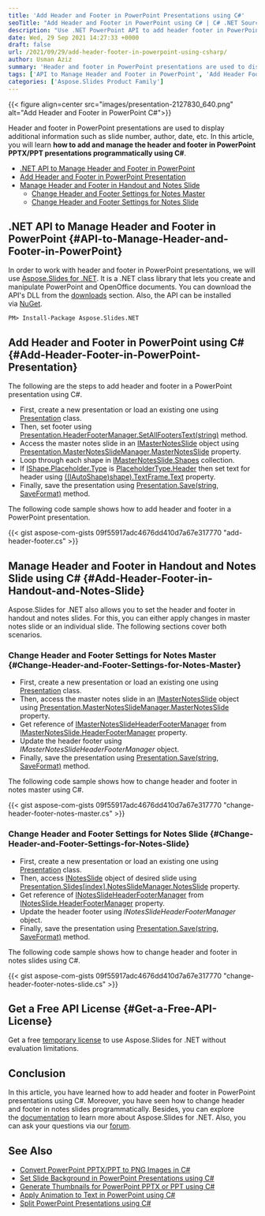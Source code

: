 ```yaml
---
title: 'Add Header and Footer in PowerPoint Presentations using C#'
seoTitle: "Add Header and Footer in PowerPoint using C# | C# .NET Source Code"
description: "Use .NET PowerPoint API to add header footer in PowerPoint presentation using C# or VB.NET. Manage header and footer in notes slides programmaticaly."
date: Wed, 29 Sep 2021 14:27:33 +0000
draft: false
url: /2021/09/29/add-header-footer-in-powerpoint-using-csharp/
author: Usman Aziz
summary: 'Header and footer in PowerPoint presentations are used to display additional information such as slide number, author, date, etc. In this article, you will learn **how to add and manage the header and footer in PowerPoint PPTX/PPT presentations programmatically using C#**.'
tags: ['API to Manage Header and Footer in PowerPoint', 'Add Header Footer in PowerPoint Presentation Csharp', 'Manage Header Footer in Handout and Notes Slide Csharp']
categories: ['Aspose.Slides Product Family']
---
```




{{< figure align=center src="images/presentation-2127830_640.png" alt="Add Header and Footer in PowerPoint C#">}}


Header and footer in PowerPoint presentations are used to display additional information such as slide number, author, date, etc. In this article, you will learn **how to add and manage the header and footer in PowerPoint PPTX/PPT presentations programmatically using C#**.

*   [.NET API to Manage Header and Footer in PowerPoint][1]
*   [Add Header and Footer in PowerPoint Presentation][2]
*   [Manage Header and Footer in Handout and Notes Slide][3]
    *   [Change Header and Footer Settings for Notes Master][4]
    *   [Change Header and Footer Settings for Notes Slide][5]

## .NET API to Manage Header and Footer in PowerPoint {#API-to-Manage-Header-and-Footer-in-PowerPoint}

In order to work with header and footer in PowerPoint presentations, we will use [Aspose.Slides for .NET][6]. It is a .NET class library that lets you create and manipulate PowerPoint and OpenOffice documents. You can download the API's DLL from the [downloads][7] section. Also, the API can be installed via [NuGet][8].

```
PM> Install-Package Aspose.Slides.NET
```

## Add Header and Footer in PowerPoint using C# {#Add-Header-Footer-in-PowerPoint-Presentation}

The following are the steps to add header and footer in a PowerPoint presentation using C#.

*   First, create a new presentation or load an existing one using [Presentation][9] class.
*   Then, set footer using [Presentation.HeaderFooterManager.SetAllFootersText(string)][10] method.
*   Access the master notes slide in an [IMasterNotesSlide][11] object using [Presentation.MasterNotesSlideManager.MasterNotesSlide][12] property.
*   Loop through each shape in [IMasterNotesSlide.Shapes][13] collection.
*   If [IShape.Placeholder.Type][14] is [PlaceholderType.Header][15] then set text for header using [((IAutoShape)shape).TextFrame.Text][16] property.
*   Finally, save the presentation using [Presentation.Save(string, SaveFormat)][17] method.

The following code sample shows how to add header and footer in a PowerPoint presentation.

{{< gist aspose-com-gists 09f55917adc4676dd410d7a67e317770 "add-header-footer.cs" >}}

## Manage Header and Footer in Handout and Notes Slide using C# {#Add-Header-Footer-in-Handout-and-Notes-Slide}

Aspose.Slides for .NET also allows you to set the header and footer in handout and notes slides. For this, you can either apply changes in master notes slide or an individual slide. The following sections cover both scenarios.

### Change Header and Footer Settings for Notes Master {#Change-Header-and-Footer-Settings-for-Notes-Master}

*   First, create a new presentation or load an existing one using [Presentation][18] class.
*   Then, access the master notes slide in an [IMasterNotesSlide][19] object using [Presentation.MasterNotesSlideManager.MasterNotesSlide][20] property.
*   Get reference of [IMasterNotesSlideHeaderFooterManager][21] from [IMasterNotesSlide.HeaderFooterManager][22] property.
*   Update the header footer using _IMasterNotesSlideHeaderFooterManager_ object.
*   Finally, save the presentation using [Presentation.Save(string, SaveFormat)][23] method.

The following code sample shows how to change header and footer in notes master using C#.

{{< gist aspose-com-gists 09f55917adc4676dd410d7a67e317770 "change-header-footer-notes-master.cs" >}}

### Change Header and Footer Settings for Notes Slide {#Change-Header-and-Footer-Settings-for-Notes-Slide}

*   First, create a new presentation or load an existing one using [Presentation][24] class.
*   Then, access [INotesSlide][25] object of desired slide using [Presentation.Slides\[index\].NotesSlideManager.NotesSlide][26] property.
*   Get reference of [INotesSlideHeaderFooterManager][27] from [INotesSlide.HeaderFooterManager][28] property.
*   Update the header footer using _INotesSlideHeaderFooterManager_ object.
*   Finally, save the presentation using [Presentation.Save(string, SaveFormat)][29] method.

The following code sample shows how to change header and footer in notes slides using C#.

{{< gist aspose-com-gists 09f55917adc4676dd410d7a67e317770 "change-header-footer-notes-slide.cs" >}}

## Get a Free API License {#Get-a-Free-API-License}

Get a free [temporary license][30] to use Aspose.Slides for .NET without evaluation limitations.

## Conclusion

In this article, you have learned how to add header and footer in PowerPoint presentations using C#. Moreover, you have seen how to change header and footer in notes slides programmatically. Besides, you can explore the [documentation][31] to learn more about Aspose.Slides for .NET. Also, you can ask your questions via our [forum][32].

## See Also

*   [Convert PowerPoint PPTX/PPT to PNG Images in C#][33]
*   [Set Slide Background in PowerPoint Presentations using C#][34]
*   [Generate Thumbnails for PowerPoint PPTX or PPT using C#][35]
*   [Apply Animation to Text in PowerPoint using C#][36]
*   [Split PowerPoint Presentations using C#][37]




[1]: #API-to-Manage-Header-and-Footer-in-PowerPoint
[2]: #Add-Header-Footer-in-PowerPoint-Presentation
[3]: #Add-Header-Footer-in-Handout-and-Notes-Slide
[4]: #Change-Header-and-Footer-Settings-for-Notes-Master
[5]: #Change-Header-and-Footer-Settings-for-Notes-Slide
[6]: https://products.aspose.com/slides/net
[7]: https://downloads.aspose.com/slides/net
[8]: https://www.nuget.org/packages/Aspose.Slides.NET
[9]: https://apireference.aspose.com/slides/net/aspose.slides/presentation
[10]: https://apireference.aspose.com/slides/net/aspose.slides/ipresentationheaderfootermanager/methods/setallfooterstext
[11]: https://apireference.aspose.com/slides/net/aspose.slides/imasternotesslide
[12]: https://apireference.aspose.com/slides/net/aspose.slides/imasternotesslidemanager/properties/masternotesslide
[13]: https://apireference.aspose.com/slides/net/aspose.slides/ibaseslide/properties/shapes
[14]: https://apireference.aspose.com/slides/net/aspose.slides/iplaceholder/properties/type
[15]: https://apireference.aspose.com/slides/net/aspose.slides/placeholdertype
[16]: https://apireference.aspose.com/slides/net/aspose.slides/itextframe/properties/text
[17]: https://apireference.aspose.com/slides/net/aspose.slides.presentation/save/methods/5
[18]: https://apireference.aspose.com/slides/net/aspose.slides/presentation
[19]: https://apireference.aspose.com/slides/net/aspose.slides/imasternotesslide
[20]: https://apireference.aspose.com/slides/net/aspose.slides/imasternotesslidemanager/properties/masternotesslide
[21]: https://apireference.aspose.com/slides/net/aspose.slides/imasternotesslideheaderfootermanager
[22]: https://apireference.aspose.com/slides/net/aspose.slides/imasternotesslide/properties/headerfootermanager
[23]: https://apireference.aspose.com/slides/net/aspose.slides.presentation/save/methods/5
[24]: https://apireference.aspose.com/slides/net/aspose.slides/presentation
[25]: https://apireference.aspose.com/slides/net/aspose.slides/inotesslide
[26]: https://apireference.aspose.com/slides/net/aspose.slides/inotesslidemanager/properties/notesslide
[27]: https://apireference.aspose.com/slides/net/aspose.slides/inotesslideheaderfootermanager
[28]: https://apireference.aspose.com/slides/net/aspose.slides/inotesslide/properties/headerfootermanager
[29]: https://apireference.aspose.com/slides/net/aspose.slides.presentation/save/methods/5
[30]: https://purchase.aspose.com/temporary-license
[31]: https://docs.aspose.com/slides/net/developer-guide/
[32]: https://forum.aspose.com/
[33]: https://blog.aspose.com/2021/09/01/convert-powerpoint-to-png-in-csharp/
[34]: https://blog.aspose.com/2021/08/31/set-background-in-powerpoint-using-csharp/
[35]: https://blog.aspose.com/2021/08/30/generate-pptx-thumbnails-using-csharp/
[36]: https://blog.aspose.com/2021/08/20/apply-animation-to-text-in-powerpoint-using-csharp/
[37]: https://blog.aspose.com/2021/09/03/split-powerpoint-presentations-using-csharp/




